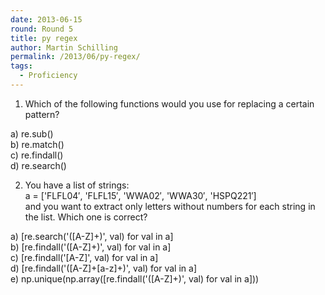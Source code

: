 ```yaml
---
date: 2013-06-15
round: Round 5
title: py regex
author: Martin Schilling
permalink: /2013/06/py-regex/
tags:
  - Proficiency
---
```

1. Which of the following functions would you use for replacing a certain pattern?

a) re.sub()  
b) re.match()  
c) re.findall()  
d) re.search()

2. You have a list of strings:  
a = ['FLFL04&#8242;, 'FLFL15&#8242;, 'WWA02&#8242;, 'WWA30&#8242;, 'HSPQ221&#8242;]  
and you want to extract only letters without numbers for each string in the list. Which one is correct?

a) [re.search('([A-Z]+)', val) for val in a]  
b) [re.findall('([A-Z]+)', val) for val in a]  
c) [re.findall('[A-Z]', val) for val in a]  
d) [re.findall('([A-Z]+[a-z]+)', val) for val in a]  
e) np.unique(np.array([re.findall('([A-Z]+)', val) for val in a]))
